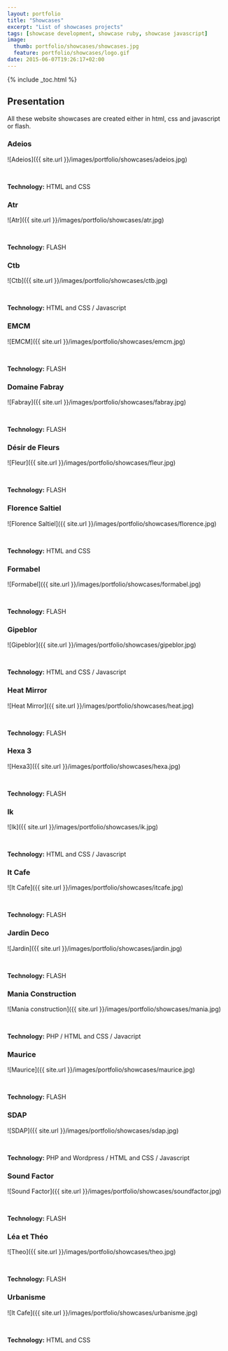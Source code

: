```yaml
---
layout: portfolio
title: "Showcases"
excerpt: "List of showcases projects"
tags: [showcase development, showcase ruby, showcase javascript]
image:
  thumb: portfolio/showcases/showcases.jpg
  feature: portfolio/showcases/logo.gif
date: 2015-06-07T19:26:17+02:00
---
```


{% include _toc.html %}

## Presentation

All these website showcases are created either in html, css and javascript or flash.

### Adeios

![Adeios]({{ site.url }}/images/portfolio/showcases/adeios.jpg)

<br/>

**Technology:** HTML and CSS

### Atr

![Atr]({{ site.url }}/images/portfolio/showcases/atr.jpg)

<br/>

**Technology:** FLASH

### Ctb

![Ctb]({{ site.url }}/images/portfolio/showcases/ctb.jpg)

<br/>

**Technology:** HTML and CSS / Javascript

### EMCM

![EMCM]({{ site.url }}/images/portfolio/showcases/emcm.jpg)

<br/>

**Technology:** FLASH

### Domaine Fabray

![Fabray]({{ site.url }}/images/portfolio/showcases/fabray.jpg)

<br/>

**Technology:** FLASH

### Désir de Fleurs

![Fleur]({{ site.url }}/images/portfolio/showcases/fleur.jpg)

<br/>

**Technology:** FLASH

### Florence Saltiel

![Florence Saltiel]({{ site.url }}/images/portfolio/showcases/florence.jpg)

<br/>

**Technology:** HTML and CSS

### Formabel

![Formabel]({{ site.url }}/images/portfolio/showcases/formabel.jpg)

<br/>

**Technology:** FLASH

### Gipeblor

![Gipeblor]({{ site.url }}/images/portfolio/showcases/gipeblor.jpg)

<br/>

**Technology:** HTML and CSS / Javascript

### Heat Mirror

![Heat Mirror]({{ site.url }}/images/portfolio/showcases/heat.jpg)

<br/>

**Technology:** FLASH

### Hexa 3

![Hexa3]({{ site.url }}/images/portfolio/showcases/hexa.jpg)

<br/>

**Technology:** FLASH

### Ik

![Ik]({{ site.url }}/images/portfolio/showcases/ik.jpg)

<br/>

**Technology:** HTML and CSS / Javascript

### It  Cafe

![It Cafe]({{ site.url }}/images/portfolio/showcases/itcafe.jpg)

<br/>

**Technology:** FLASH

### Jardin Deco

![Jardin]({{ site.url }}/images/portfolio/showcases/jardin.jpg)

<br/>

**Technology:** FLASH

### Mania Construction

![Mania construction]({{ site.url }}/images/portfolio/showcases/mania.jpg)

<br/>

**Technology:** PHP / HTML and CSS / Javacript

### Maurice

![Maurice]({{ site.url }}/images/portfolio/showcases/maurice.jpg)

<br/>

**Technology:** FLASH

### SDAP

![SDAP]({{ site.url }}/images/portfolio/showcases/sdap.jpg)

<br/>

**Technology:** PHP and Wordpress / HTML and CSS / Javascript

### Sound Factor

![Sound Factor]({{ site.url }}/images/portfolio/showcases/soundfactor.jpg)

<br/>

**Technology:** FLASH

### Léa et Théo

![Theo]({{ site.url }}/images/portfolio/showcases/theo.jpg)

<br/>

**Technology:** FLASH

### Urbanisme

![It Cafe]({{ site.url }}/images/portfolio/showcases/urbanisme.jpg)

<br/>

**Technology:** HTML and CSS
